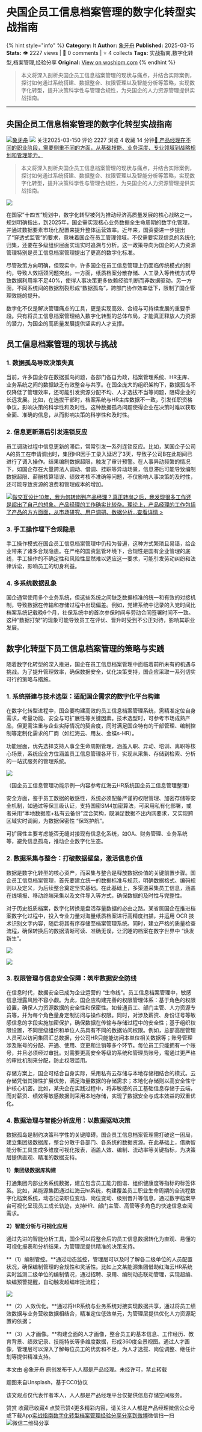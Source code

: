 # 央国企员工信息档案管理的数字化转型实战指南
{% hint style="info" %}
**Category:** It
**Author:** [象牙舟](https://www.woshipm.com/u/1071594)
**Published:** 2025-03-15  
**Stats:** 👁️ 2227 views | 💬 0 comments | ⭐ 4 collects
**Tags:** 实战指南,数字化转型,档案管理,经验分享
**Original:** [View on woshipm.com](https://www.woshipm.com/it/6191846.html)
{% endhint %}
> 本文将深入剖析央国企员工信息档案管理的现状与痛点，并结合实际案例，探讨如何通过系统搭建、数据整合、权限管理以及智能分析等策略，实现数字化转型，提升决策科学性与管理合规性，为央国企的人力资源管理提供实战指南。

---

## 央国企员工信息档案管理的数字化转型实战指南

[![](https://static.woshipm.com/view/2022112809463118127.jpg?imageView2/1/w/72/h/72/q/100)](https://www.woshipm.com/u/1071594)[象牙舟](https://www.woshipm.com/u/1071594) ![](https://static.woshipm.com/tag/1101_1@2x.png) 关注2025-03-150 评论 2227 浏览 4 收藏 14 分钟[🔗 产品经理在不同的职业阶段，需要侧重不同的方面，从基础技能、业务深度、专业领域到战略规划和管理能力。](https://ke.qidianla.com/courses/90pm)

> 本文将深入剖析央国企员工信息档案管理的现状与痛点，并结合实际案例，探讨如何通过系统搭建、数据整合、权限管理以及智能分析等策略，实现数字化转型，提升决策科学性与管理合规性，为央国企的人力资源管理提供实战指南。

![](https://image.woshipm.com/2023/04/13/e52a8bc4-d9ea-11ed-a6e8-00163e0b5ff3.jpg)

在国家”十四五”规划中，数字化转型被列为推动经济高质量发展的核心战略之一。规划明确指出，到2025年，国企需实现核心业务数据全生命周期的数字化管理，并通过数据要素市场化配置来提升整体运营效率。近年来，国资委进一步提出了“穿透式监管”的要求，意味着国企在员工管理领域，不仅需要实现信息的系统化归集，还要在多级组织层面实现实时追溯与分析。这一政策导向为国企的人力资源管理特别是员工信息档案管理提出了更高的数字化标准。

尽管政策方向明确，但现实中，许多国企在员工信息管理上仍面临传统模式的制约，导致人效瓶颈问题突出。一方面，纸质档案分散存储、人工录入等传统方式导致数据利用率不足40%，使得人事决策更多依赖经验判断而非数据驱动。另一方面，不同系统间的数据割裂形成“数据孤岛”，跨部门协作效率低下，限制了国企管理效能的提升。

数字化不仅是解决管理痛点的工具，更是实现高效、合规与可持续发展的重要手段。只有将员工信息档案管理纳入数字化转型的总体布局，才能真正释放人力资源的潜力，为国企的高质量发展提供坚实的人才支撑。

## 员工信息档案管理的现状与挑战

### 1\. 数据孤岛导致决策失真

当前，许多国企存在数据孤岛问题，各部门各自为政，档案管理系统、HR主库、业务系统之间的数据缺乏有效整合与共享。在国企庞大的组织架构下，数据孤岛不仅降低了管理效率，还可能引发资源分配不均、人才选拔不当等问题，阻碍企业的长远发展。比如，在选拔干部时，档案系统与HR主库数据不一致，引发任职资格争议，影响决策的科学性和及时性。这种数据孤岛问题使得企业在决策时难以获取全面、准确的信息，从而影响决策的科学性和及时性。

### 2\. 信息更新滞后引发连锁反应

员工调动过程中信息更新的滞后，常常引发一系列连锁反应。比如，某国企子公司A的员工在申请调出时，集团HR因手工录入延迟了3天，导致子公司B在此期间已进行了调入操作。结果编制数据超限，触发了审计预警。在人事异动频繁的情况下，如国企存在大量跨法人调动、借调、挂职等异动场景，信息滞后可能导致编制数据超限、薪酬核算错误、绩效考核不准确等问题，不仅影响人事决策的及时性，还可能导致资源的浪费和管理成本的增加。

[![](https://image.woshipm.com/2023/08/02/769bf6f4-30e6-11ee-b3cb-00163e0b5ff3.png)做交互设计10年，我为何转岗到产品经理？真正转岗之后，我发现很多工作还是超出了自己的想象。产品经理的工作确实比较杂。理论上，产品经理的工作包括了产品的方方面面，从市场研究、用户调研、数据分析...查看详情 >](https://ke.qidianla.com/courses/bcpm)

### 3\. 手工操作埋下合规隐患

手工操作模式在国企员工信息档案管理中仍较为普遍，这种方式繁琐且易错，给企业带来了诸多合规隐患。在严格的国资监管环境下，合规性是国有企业管理的底线，手工操作的不确定性和风险性显然难以适应这一要求，可能引发劳动纠纷和法律诉讼，影响员工的切身利益。

### 4\. 多系统数据乱象

国企通常使用多个业务系统，但这些系统之间缺乏数据标准的统一和有效的对接机制，导致数据在传输和存储过程中出现偏差。例如，党建系统中记录的入党时间比档案系统记载晚6个月，社保系统中的首次参保时间与劳动合同签署时间不一致。这种“数据打架”的现象可能导致员工在评优、晋升时受到不公正对待，影响其职业发展。

## 数字化转型下员工信息档案管理的策略与实践

随着数字化转型的深入推进，国企在员工信息档案管理中面临着前所未有的机遇与挑战。为了提升管理效率，确保数据安全，优化决策支持，国企应采取一系列切实可行的策略与措施。

### 1\. 系统搭建与技术选型：适配国企需求的数字化平台构建

在数字化转型进程中，国企要构建高效的员工信息档案管理系统，需精准定位自身需求，考量功能、安全与可扩展性等关键因素。技术选型时，可参考市场成熟产品，但更需注重与企业实际情况的契合度，同时满足国企特有的干部管理、编制控制等定制化需求的厂商（如红海云、用友、金蝶s-HR）。

功能层面，优先选择支持人事全生命周期管理，涵盖入职、异动、培训、离职等核心场景，系统应全方位涵盖员工信息管理各环节，实现从采集、存储到检索、分析的一站式服务的管理系统。

![](https://image.woshipm.com/2025/03/14/f246f554-00b2-11f0-885f-00163e09d72f.png)

（国企员工信息管理功能示例—内容参考红海云HR系统国企员工信息管理整理）

安全方面，鉴于员工数据的敏感性，系统必须配备严谨的权限管理、加密存储等安全机制，如通过等保三级认证，支持国密SM4加密算法，可采用私有化部署，或者采用“本地数据库+私有云备份”混合架构，既满足数据不出内网要求，又实现跨区域实时调阅，为数据保密性 “保驾护航”。

可扩展性主要考虑能否无缝对接现有信息化系统，如OA、财务管理、业务系统等，避免信息孤岛，推动企业数字化生态。

### 2\. 数据采集与整合：打破数据壁垒，激活信息价值

数据是数字化转型的核心资产，而采集与整合是释放数据价值的关键前置步骤。国企员工信息档案管理，首先要建立统一的数据标准与规范，明确数据格式、编码规则以及定义，为后续整合奠定坚实基础。在此基础上，多渠道采集员工信息，涵盖在线填报、移动终端采集以及文件导入等方式，确保数据的及时性与完整性。

对于历史纸质档案，数字化转换是盘活存量数据的必由之路。某省属国企在推进档案数字化过程中，投入专业力量对海量纸质档案进行高精度扫描，并运用 OCR 技术识别文字内容，随后将其有序存储至档案管理系统。同时，建立严格的质量检查流程，确保转换后的数据清晰可读、准确无误，让沉睡的档案在数字世界中 “焕发新生”。

![](https://image.woshipm.com/2025/03/14/0c939a48-00b3-11f0-bd19-00163e09d72f.png)

![](https://image.woshipm.com/2025/03/14/1238a862-00b3-11f0-885f-00163e09d72f.png)

### 3\. 权限管理与信息安全保障：筑牢数据安全防线

在信息时代，数据安全已成为企业运营的 “生命线”。员工信息档案管理中，敏感信息泄露风险不容小觑。为此，国企应构建完善的权限管理体系：基于角色的权限设置，确保人力资源数据的安全性和保密性。如普通员工、部门主管、人力资源专员等，并为每个角色量身定制访问与操作权限。同时，对涉及薪资、身份证号等敏感信息的字段实施加密保护，确保数据在传输与存储过程中的安全性；基于组织权限设置，不同层级组织和单位人员具有不同的数据访问权限。例如，总部高层管理人员可以访问集团汇总数据，分公司HR只能能访问本单位相关数据等；账号管理涉及账号的分配、开通、使用、变更和注销等多个环节。每位员工只能拥有一个账号，并且必须经过审批。对需要更高安全等级的系统和管理员账号，需通过更严格的审批机制来分配，防止权限滥用。

存储方案上，国企可结合自身实际，采用私有云存储与本地存储相结合的模式。云存储凭借其弹性扩展优势，满足海量数据的存储需求；本地化存储则以高安全性守护核心机密。比如，某央企在实践过程中，将非敏感的员工基础信息存储于云端，而对薪资、绩效等敏感数据则采用本地存储，实现了数据安全与成本效益的双重优化。

### 4\. 数据治理与智能分析应用：以数据驱动决策

数据孤岛是制约决策科学性的关键障碍。国企员工信息档案管理需打破这一困局，建立集团级数据库，整合分散于各部门、各系统的数据资源。在此基础上，借助智能分析工具生成多维度可视化报表，涵盖人效、编制、流动率等关键指标，为决策层提供直观、精准的数据支持。

**1）集团级数据库构建**

打通集团内部业务系统数据，建立包含员工能力图谱、组织健康度等指标的标签体系。比如，某能源集团通过红海云hr系统，构建覆盖员工职业生命周期的全流程数字化档案系统，动态记录职位变动、岗位变动、级别晋升等信息，通过数字档案平台可视化呈现员工成长轨迹，支持HR、部门主管、高管等多角色的快速信息查阅需求。

**2）智能分析与可视化应用**

通过先进的智能分析工具，国企可以将整合后的员工信息数据转化为直观、易懂的可视化报表和分析结果，为管理层提供精准的决策支持。

**（1）编制管控。**通过动态监控，管理层可以及时了解各二级单位的人员配置状况，确保编制管理的合规性和灵活性。比如上文某能源集团借助红海云HR系统实时监测二级单位的编制情况，通过招聘、录用、编制动态联动管理，实现超编、缺编预警提醒，自动触发超编审批流程；

![](https://image.woshipm.com/2025/03/13/23907d06-fff5-11ef-b61d-00163e09d72f.png)

**（2）人效优化。**通过将HR系统与业务系统对接实现数据共享，通过将员工绩效数据与业务营收数据相结合，精准定位低效单元，为管理层提供优化人力资源配置的依据；

**（3）人才画像。**构建全面的人才画像，整合员工的基本信息、工作经历、教育背景、绩效记录、技能特长等多维度数据，形成360度全景视图。通过人才画像，管理层可以深入了解每位员工的优势和不足，为人才选拔、岗位调整、继任计划等提供精准支持。

本文由 @象牙舟 原创发布于人人都是产品经理。未经许可，禁止转载

题图来自Unsplash，基于CC0协议

该文观点仅代表作者本人，人人都是产品经理平台仅提供信息存储空间服务。

赞赏 收藏已收藏4 点赞已赞4更多精彩内容，请关注人人都是产品经理微信公众号或下载App[实战指南](https://www.woshipm.com/tag/%e5%ae%9e%e6%88%98%e6%8c%87%e5%8d%97)[数字化转型](https://www.woshipm.com/tag/%e6%95%b0%e5%ad%97%e5%8c%96%e8%bd%ac%e5%9e%8b)[档案管理](https://www.woshipm.com/tag/%e6%a1%a3%e6%a1%88%e7%ae%a1%e7%90%86)[经验分享](https://www.woshipm.com/tag/%e7%bb%8f%e9%aa%8c%e5%88%86%e4%ba%ab)[分享到微博](https://service.weibo.com/share/share.php?appkey=2775287854&title=央国企员工信息档案管理的数字化转型实战指南&url=https://www.woshipm.com/it/6191846.html&pic=https://image.woshipm.com/2023/04/13/e52a8bc4-d9ea-11ed-a6e8-00163e0b5ff3.jpg)微信扫一扫![微信二维码](https://api.pwmqr.com/qrcode/create/?url=https://www.woshipm.com/it/6191846.html)分享